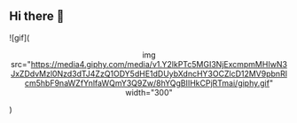## Hi there 👋
![gif](<p align="center"> img src="https://media4.giphy.com/media/v1.Y2lkPTc5MGI3NjExcmpmMHIwN3JxZDdvMzl0Nzd3dTJ4ZzQ1ODY5dHE1dDUybXdncHY3OCZlcD12MV9pbnRlcm5hbF9naWZfYnlfaWQmY3Q9Zw/8hYQgBIIHkCPjRTmai/giphy.gif" width="300"</p>)
<!--
**a9ditya-cpu/a9ditya-cpu** is a ✨ _special_ ✨ repository because its `README.md` (this file) appears on your GitHub profile.

Here are some ideas to get you started:

- 🔭 I’m currently working on ...
- 🌱 I’m currently learning ...
- 👯 I’m looking to collaborate on ...
- 🤔 I’m looking for help with ...
- 💬 Ask me about ...
- 📫 How to reach me: ...
- 😄 Pronouns: ...
- ⚡ Fun fact: ...
-->
